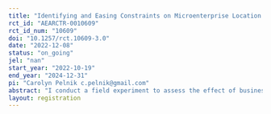 ```yaml
---
title: "Identifying and Easing Constraints on Microenterprise Location within Kampala, Uganda"
rct_id: "AEARCTR-0010609"
rct_id_num: "10609"
doi: "10.1257/rct.10609-3.0"
date: "2022-12-08"
status: "on_going"
jel: "nan"
start_year: "2022-10-19"
end_year: "2024-12-31"
pi: "Carolyn Pelnik c.pelnik@gmail.com"
abstract: "I conduct a field experiment to assess the effect of business location for microentrepreneurs. I relieve liquidity and information constraints (separately, and simultaneously) on business mobility and measure the effect on business outcomes. I investigate whether relieving these constraints enables business owners to move to parts of the city that are on average more profitable than their current locations and whether they realize income gains upon relocation. Specifically, the experiment randomly allocates conditional and unconditional cash grants of equivalent value, where the conditional grant is available to those microentrepreneurs moving from their current business locations to alternative locations. Both the conditional and unconditional cash treatment will be cross-randomized with an information treatment that provides business owners with information about city parishes that are on average more profitable than their own."
layout: registration
---
```


